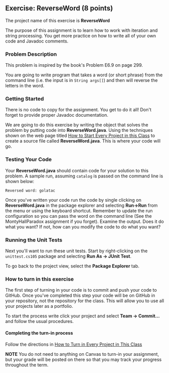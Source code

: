 ## Exercise: ReverseWord (8 points)

The project name of this exercise is **ReverseWord** 

The purpose of this assignment is to learn how to work with iteration and string processing. You get more practice on how to write all of your own code and Javadoc comments.

### Problem Description

This problem is inspired by the book's Problem E6.9 on page 299.

You are going to write program that takes a word (or short phrase) from the command line (i.e. the input is in `String args[]`) and then will reverse the letters in the word.

### Getting Started

There is no code to copy for the assignment. You get to do it all! Don't forget to provide proper Javadoc documentation.

We are going to do this exercise by writing the object that solves the problem by putting code into **ReverseWord.java**. Using the techniques shown on the web page titled [How to Start Every Project in this Class](http://209.129.49.15:7990/projects/CS105F2016/repos/allan.knight/browse/HowToStartEveryProject.md) to create a source file called **ReverseWord.java**. This is where your code will go. 

### Testing Your Code

Your **ReverseWord.java** should contain code for your solution to this problem. A sample run, assuming `catalog` is passed on the command line is shown below:

```
Reversed word: golatac
```

Once you've written your code run the code by single clicking on **ReverseWord.java** in the package explorer and selecting **Run->Run** from the menu or using the keyboard shortcut. Remember to update the run configuration so you can pass the word on the command line (See the MontyHallParadox assignment if you forget). Examine the output. Does it do what you want? If not, how can you modify the code to do what you want?

### Running the Unit Tests

Next you'll want to run these unit tests. Start by right-clicking on the `unittest.cs105` package and selecting **Run As -> JUnit Test**. 

To go back to the project view, select the **Package Explorer** tab.

### How to turn in this exercise

The first step of turning in your code is to commit and push your code to GitHub. Once you've completed this step your code will be on GitHub in your repository, not the repository for the class. This will allow you to use all your projects later as a portfolio.

To start the process write click your project and select **Team -> Commit...** and follow the usual procedures.

#### Completing the turn-in process

Follow the directions in [How to Turn in Every Project in This Class](http://crowd.cs.sbcc.edu:7990/projects/CS105F2016/repos/allan.knight/browse/HowToTurnInEveryProjectInThisClass.md)

**NOTE** You do not need to anything on Canvas to turn-in your assignment, but your grade will be posted on there so that you may track your progress throughout the term.

